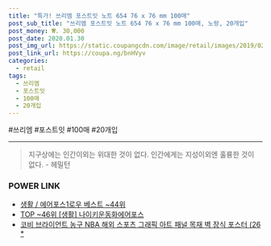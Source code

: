 ```yaml
--- 
title: "특가! 쓰리엠 포스트잇 노트 654 76 x 76 mm 100매" 
post_sub_title: "쓰리엠 포스트잇 노트 654 76 x 76 mm 100매, 노랑, 20개입" 
post_money: ₩. 30,000 
post_date: 2020.01.30 
post_img_url: https://static.coupangcdn.com/image/retail/images/2019/02/25/17/9/204a68cb-1bcb-4cdd-bba3-1a7faa468932.jpg 
post_link_url: https://coupa.ng/bnHVyv 
categories: 
  - retail 
tags: 
  - 쓰리엠 
  - 포스트잇 
  - 100매 
  - 20개입 
--- 
```

  #쓰리엠 #포스트잇 #100매 #20개입 
<hr> 

> 지구상에는 인간이외는 위대한 것이 없다. 인간에게는 지성이외엔 훌륭한 것이 없다. - 헤밀턴 


### POWER LINK

* <a href="https://blog.naver.com/santokki14/221785555667" target="_blank">생활 / 에어포스1로우 베스트 ~44위</a>
* <a href="https://blog.naver.com/an0733/221790805612" target="_blank"> TOP ~46위 [생활] 나이키운동화에어포스</a>
* <a href="https://blog.naver.com/fasyy4321/221787707377" target="_blank">코비 브라이언트 농구 NBA 해외 스포츠 그래픽 아트 패널 목재 벽 장식 포스터 (26 *</a>
